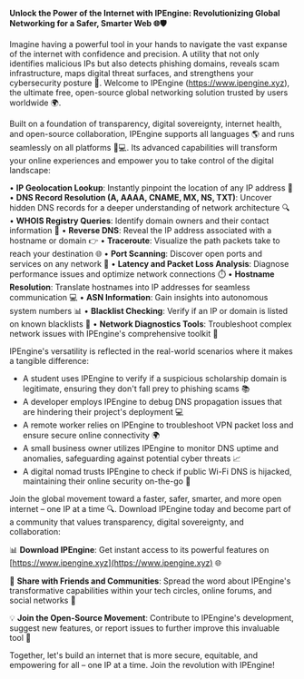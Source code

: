 **Unlock the Power of the Internet with IPEngine: Revolutionizing Global Networking for a Safer, Smarter Web 🌐🛡️**

Imagine having a powerful tool in your hands to navigate the vast expanse of the internet with confidence and precision. A utility that not only identifies malicious IPs but also detects phishing domains, reveals scam infrastructure, maps digital threat surfaces, and strengthens your cybersecurity posture 🔗. Welcome to IPEngine (https://www.ipengine.xyz), the ultimate free, open-source global networking solution trusted by users worldwide 🌍.

Built on a foundation of transparency, digital sovereignty, internet health, and open-source collaboration, IPEngine supports all languages 🌎 and runs seamlessly on all platforms 📱💻. Its advanced capabilities will transform your online experiences and empower you to take control of the digital landscape:

• **IP Geolocation Lookup**: Instantly pinpoint the location of any IP address 📍
• **DNS Record Resolution (A, AAAA, CNAME, MX, NS, TXT)**: Uncover hidden DNS records for a deeper understanding of network architecture 🔍
• **WHOIS Registry Queries**: Identify domain owners and their contact information 📝
• **Reverse DNS**: Reveal the IP address associated with a hostname or domain 👉
• **Traceroute**: Visualize the path packets take to reach your destination 🌐
• **Port Scanning**: Discover open ports and services on any network 🔴
• **Latency and Packet Loss Analysis**: Diagnose performance issues and optimize network connections ⏱️
• **Hostname Resolution**: Translate hostnames into IP addresses for seamless communication 💻
• **ASN Information**: Gain insights into autonomous system numbers 📊
• **Blacklist Checking**: Verify if an IP or domain is listed on known blacklists 🔴
• **Network Diagnostics Tools**: Troubleshoot complex network issues with IPEngine's comprehensive toolkit 🔧

IPEngine's versatility is reflected in the real-world scenarios where it makes a tangible difference:

*   A student uses IPEngine to verify if a suspicious scholarship domain is legitimate, ensuring they don't fall prey to phishing scams 📚
*   A developer employs IPEngine to debug DNS propagation issues that are hindering their project's deployment 💻
*   A remote worker relies on IPEngine to troubleshoot VPN packet loss and ensure secure online connectivity 🌍
*   A small business owner utilizes IPEngine to monitor DNS uptime and anomalies, safeguarding against potential cyber threats 📈
*   A digital nomad trusts IPEngine to check if public Wi-Fi DNS is hijacked, maintaining their online security on-the-go 🚀

Join the global movement toward a faster, safer, smarter, and more open internet – one IP at a time 🔍. Download IPEngine today and become part of a community that values transparency, digital sovereignty, and collaboration:

📊 **Download IPEngine**: Get instant access to its powerful features on [https://www.ipengine.xyz](https://www.ipengine.xyz) 🌐

👥 **Share with Friends and Communities**: Spread the word about IPEngine's transformative capabilities within your tech circles, online forums, and social networks 🤝

💡 **Join the Open-Source Movement**: Contribute to IPEngine's development, suggest new features, or report issues to further improve this invaluable tool 🔧

Together, let's build an internet that is more secure, equitable, and empowering for all – one IP at a time. Join the revolution with IPEngine!